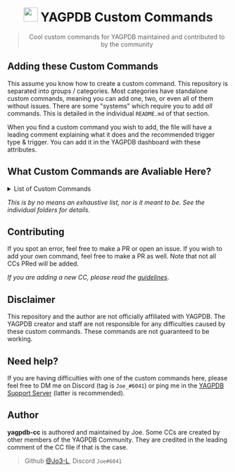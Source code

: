 #
<h1 align="center"><img src="https://yagpdb.xyz/static/img/logo_y.png" height=32px width=32px></img>&nbspYAGPDB Custom Commands</h1>

> <p align="center">Cool custom commands for YAGPDB maintained and contributed to by the community</p>
## Adding these Custom Commands
This assume you know how to create a custom command. This repository is separated into groups / categories. Most categories have standalone custom commands, meaning you can add one, two, or even all of them without issues.
There are some "systems" which require you to add *all* commands. This is detailed in the individual `README.md` of that section.

When you find a custom command you wish to add, the file will have a leading comment explaining what it does and the recommended trigger type & trigger. You can add it in the YAGPDB dashboard with these attributes.

## What Custom Commands are Avaliable Here?
<details>
<summary>List of Custom Commands</summary>

+ [AFK system](https://github.com/Jo3-L/yagpdb-cc/tree/master/afk)
	+ Set AFK with optional duration and message
	+ When pinged, shows AFK message and duration if avaliable
+ [Fun commands](https://github.com/Jo3-L/yagpdb-cc/tree/master/fun)
	+ Deathmatch / battle others
	+ Starboard
	+ Random animals
	+ And more!
+ [Giveaway system](https://github.com/Jo3-L/yagpdb-cc/tree/master/giveaway)
	+ Create giveaways with time, prize, max number of partcipants, and amount of winners
	+ End giveaways
	+ Cancel giveaways
	+ List giveaways
	+ Execute within CCs with execCC
+ [Info commands](https://github.com/Jo3-L/yagpdb-cc/tree/master/giveaway)
	+ Server info
	+ Channel info
	+ User info
	+ Avatar CC
+ [Leveling system](https://github.com/Jo3-L/yagpdb-cc/tree/master/leveling)
	+ Create/view/edit role rewards which are given on levelup
	+ View leaderboard
	+ Give variable amount of XP with variable cooldowns on messages
	+ View user profiles
	+ And others!
+ [Useful snippets](https://github.com/Jo3-L/yagpdb-cc/tree/master/snippets) for your own custom commands
	+ Selection sort (sort an array ASC-DESC)
	+ Convert string to time
	+ Find closest number from provided number in cslice
+ [Suggestion system](https://github.com/Jo3-L/yagpdb-cc/tree/master/suggestion)
	+ Create suggestions
	+ Comment, approve, or deny them
	+ Edit and remove them
+ [Tag system](https://github.com/Jo3-L/yagpdb-cc/tree/master/tag)
	+ Create tags with aliases
	+ Edit tags
	+ Delete tags
	+ View tags simply with `;(tag name)`
+ [General utility commands](https://github.com/Jo3-L/yagpdb-cc/tree/master/utility)
	+ Preview colors
	+ See time and weather in your location
	+ World clock
	+ Big emoji
</details>

*This is by no means an exhaustive list, nor is it meant to be. See the individual folders for details.*

## Contributing
If you spot an error, feel free to make a PR or open an issue.
If you wish to add your own command, feel free to make a PR as well. Note that not all CCs PRed will be added.

*If you are adding a new CC, please read the [guidelines](./CONTRIBUTING.md)*.

## Disclaimer
This repository and the author are not officially affiliated with YAGPDB. The YAGPDB creator and staff are not responsible for any difficulties caused by these custom commands.
These commands are not guaranteed to be working.

## Need help?
If you are having difficulties with one of the custom commands here, please feel free to DM me on Discord (tag is `Joe_#6041`) or ping me in the [YAGPDB Support Server](https://discord.gg/5uVyq2E) (latter is recommended).

## Author
**yagpdb-cc** is authored and maintained by Joe.
Some CCs are created by other members of the YAGPDB Community. They are credited in the leading comment of the CC file if that is the case.
> Github [@Jo3-L](https://github.com/Jo3-L), Discord `Joe#6041`
